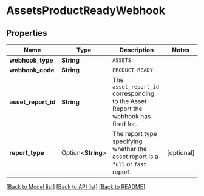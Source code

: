 # AssetsProductReadyWebhook

## Properties

Name | Type | Description | Notes
------------ | ------------- | ------------- | -------------
**webhook_type** | **String** | `ASSETS` | 
**webhook_code** | **String** | `PRODUCT_READY` | 
**asset_report_id** | **String** | The `asset_report_id` corresponding to the Asset Report the webhook has fired for. | 
**report_type** | Option<**String**> | The report type specifying whether the asset report is a `full` or `fast` report. | [optional]

[[Back to Model list]](../README.md#documentation-for-models) [[Back to API list]](../README.md#documentation-for-api-endpoints) [[Back to README]](../README.md)


